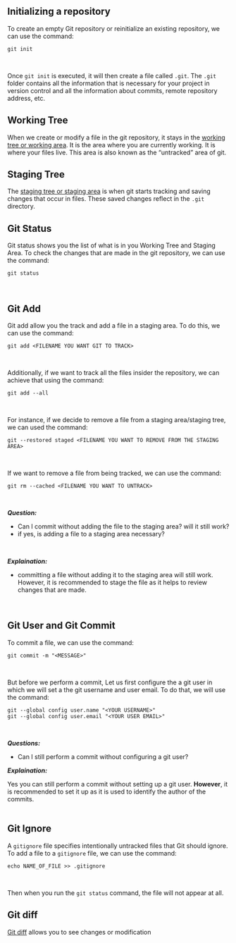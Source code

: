## Initializing a repository

To create an empty Git repository or reinitialize an existing repository, we can use the command:
```
git init
```
<br>

Once ```git init``` is executed, it will then create a file called ```.git```. The ```.git``` folder contains all the information that is necessary for your project in version control and all the information about commits, remote repository address, etc.

## Working Tree

When we create or modify a file in the git repository, it stays in the [working tree or working area](https://medium.com/@lucasmaurer/git-gud-the-working-tree-staging-area-and-local-repo-a1f0f4822018). It is the area where you are currently working. It is where your files live. This area is also known as the “untracked” area of git.

## Staging Tree

The [staging tree or staging area](https://medium.com/@lucasmaurer/git-gud-the-working-tree-staging-area-and-local-repo-a1f0f4822018) is when git starts tracking and saving changes that occur in files. These saved changes reflect in the ```.git``` directory.

## Git Status

Git status shows you the list of what is in you Working Tree and Staging Area. To check the changes that are made in the git repository, we can use the command:
```
git status
```
<br>

## Git Add

Git add allow you the track and add a file in a staging area. To do this, we can use the command:
```
git add <FILENAME YOU WANT GIT TO TRACK>
```
<br>

Additionally, if we want to track all the files insider the repository, we can achieve that using the command:
```
git add --all
```
<br>

For instance, if we decide to remove a file from a staging area/staging tree, we can used the command:
```
git --restored staged <FILENAME YOU WANT TO REMOVE FROM THE STAGING AREA>
```
<br>

If we want to remove a file from being tracked, we can use the command:
```
git rm --cached <FILENAME YOU WANT TO UNTRACK>
```
<br>

***Question:***
* Can I commit without adding the file to the staging area? will it still work?
* if yes, is adding a file to a staging area necessary?
<br>

***Explaination:***
* committing a file without adding it to the staging area will still work. However, it is recommended to stage the file as it helps to review changes that are made.
<br>


## Git User and Git Commit

To commit a file, we can use the command:
```
git commit -m "<MESSAGE>"
```
<br>

But before we perform a commit, Let us first configure the a git user in which we will set a the git username and user email. To do that, we will use the command:
```
git --global config user.name "<YOUR USERNAME>"
git --global config user.email "<YOUR USER EMAIL>"
```
<br>

***Questions:***

* Can I still perform a commit without configuring a git user?

***Explaination:***

Yes you can still perform a commit without setting up a git user. **However**, it is recommended to set it up as it is used to identify the author of the commits.
<br>
<br>

## Git Ignore

A ```gitignore``` file specifies intentionally untracked files that Git should ignore. To add a file to a ```gitignore``` file, we can use the command:
```
echo NAME_OF_FILE >> .gitignore
```
<br>

Then when you run the ```git status``` command, the file will not appear at all.
<br>

## Git diff

[Git diff](https://git-scm.com/docs/git-diff) allows you to see changes or modification


